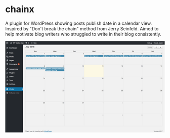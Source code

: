 # chainx

A plugin for WordPress showing posts publish date in a calendar view. Inspired by "Don't break the chain" method from Jerry Seinfeld. Aimed to help motivate blog writers who struggled to write in their blog consistently.

![Alt text](screenshot.png?raw=true "Chainx plugin")